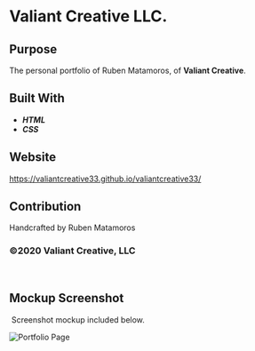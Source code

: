 # Valiant Creative LLC.

## Purpose 
​The personal portfolio of Ruben Matamoros, of **Valiant Creative**.
​
## Built With
* ***HTML***
* ***CSS***

## Website
https://valiantcreative33.github.io/valiantcreative33/

## Contribution
Handcrafted by Ruben Matamoros

### ©️2020 Valiant Creative, LLC
​
## Mockup Screenshot
​
Screenshot mockup included below.

![Portfolio Page](./assets/images/portfolio-mock-up.jpg)